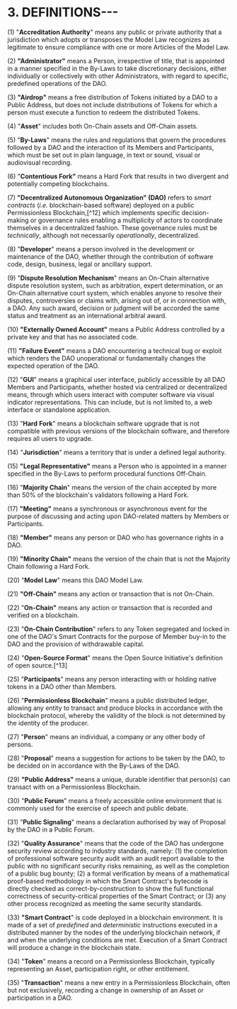 # 3.  DEFINITIONS---

 
(1) "**Accreditation Authority**" means any public or private authority
    that a jurisdiction which adopts or transposes the Model Law
    recognizes as legitimate to ensure compliance with one or more
    Articles of the Model Law.

(2) **"Administrator"** means a Person, irrespective of title, that is
    appointed in a manner specified in the By-Laws to take discretionary
    decisions, either individually or collectively with other
    Administrators, with regard to specific, predefined operations of
    the DAO.

(3) **"Airdrop"** means a free distribution of Tokens initiated by a DAO
    to a Public Address, but does not include distributions of Tokens
    for which a person must execute a function to redeem the distributed
    Tokens.

(4) "**Asset**" includes both On-Chain assets and Off-Chain assets.

(5) "**By-Laws**" means the rules and regulations that govern the
    procedures followed by a DAO and the interaction of its Members and
    Participants, which must be set out in plain language, in text or
    sound, visual or audiovisual recording.

(6) "**Contentious Fork"** means a Hard Fork that results in two
    divergent and potentially competing blockchains.

(7) **"Decentralized Autonomous Organization" (DAO)** refers to *smart
    contracts* (*i.e.* blockchain-based software) deployed on a public
    Permissionless Blockchain,[^12] which implements specific
    decision-making or governance rules enabling a multiplicity of
    actors to coordinate themselves in a decentralized fashion. These
    governance rules must be *technically*, although not necessarily
    *operationally*, decentralized.

(8) "**Developer**" means a person involved in the development or
    maintenance of the DAO, whether through the contribution of software
    code, design, business, legal or ancillary support.

(9) "**Dispute Resolution Mechanism**" means an On-Chain alternative
    dispute resolution system, such as arbitration, expert
    determination, or an On-Chain alternative court system, which
    enables anyone to resolve their disputes, controversies or claims
    with, arising out of, or in connection with, a DAO. Any such award,
    decision or judgment will be accorded the same status and treatment
    as an international arbitral award.

(10) **"Externally Owned Account"** means a Public Address controlled by
     a private key and that has no associated code.

(11) **"Failure Event"** means a DAO encountering a technical bug or
     exploit which renders the DAO unoperational or fundamentally
     changes the expected operation of the DAO.

(12) "**GUI**" means a graphical user interface, publicly accessible by
     all DAO Members and Participants, whether hosted via centralized or
     decentralized means, through which users interact with computer
     software via visual indicator representations. This can include,
     but is not limited to, a web interface or standalone application.

(13) "**Hard** **Fork**" means a blockchain software upgrade that is not
     compatible with previous versions of the blockchain software, and
     therefore requires all users to upgrade.

(14) "**Jurisdiction**" means a territory that is under a defined legal
     authority.

(15) **"Legal Representative"** means a Person who is appointed in a
     manner specified in the By-Laws to perform procedural functions
     Off-Chain.

(16) "**Majority Chain**" means the version of the chain accepted by
     more than 50% of the blockchain's validators following a Hard Fork.

(17) **"Meeting"** means a synchronous or asynchronous event for the
     purpose of discussing and acting upon DAO-related matters by
     Members or Participants.

(18) **"Member"** means any person or DAO who has governance rights in a
     DAO.

(19) **\"Minority Chain\"** means the version of the chain that is not
     the Majority Chain following a Hard Fork.

(20) "**Model** **Law**" means this DAO Model Law.

(21) **"Off-Chain"** means any action or transaction that is not
     On-Chain.

(22) "**On-Chain"** means any action or transaction that is recorded and
     verified on a blockchain.

(23) "**On-Chain Contribution**" refers to any Token segregated and
     locked in one of the DAO's Smart Contracts for the purpose of
     Member buy-in to the DAO and the provision of withdrawable capital.

(24) "**Open-Source Format**" means the Open Source Initiative's
     definition of open source.[^13]

(25) "**Participants**" means any person interacting with or holding
     native tokens in a DAO other than Members.

(26) "**Permissionless Blockchain**" means a public distributed ledger,
     allowing any entity to transact and produce blocks in accordance
     with the blockchain protocol, whereby the validity of the block is
     not determined by the identity of the producer.

(27) "**Person**" means an individual, a company or any other body of
     persons.

(28) "**Proposal**" means a suggestion for actions to be taken by the
     DAO, to be decided on in accordance with the By-Laws of the DAO.

(29) **"Public Address"** means a unique, durable identifier that
     person(s) can transact with on a Permissionless Blockchain.

(30) "**Public Forum**" means a freely accessible online environment
     that is commonly used for the exercise of speech and public debate.

(31) "**Public Signaling**" means a declaration authorised by way of
     Proposal by the DAO in a Public Forum.

(32) "**Quality Assurance**" means that the code of the DAO has
     undergone security review according to industry standards,
     namely: (1) the completion of professional software security audit
     with an audit report available to the public with no significant
     security risks remaining, as well as the completion of a public bug
     bounty; (2) a formal verification by means of a mathematical
     proof-based methodology in which the Smart Contract's bytecode is
     directly checked as correct-by-construction to show the full
     functional correctness of security-critical properties of the Smart
     Contract; or (3) any other process recognized as meeting the same
     security standards.

(33) **"Smart Contract**" is code deployed in a blockchain environment.
     It is made of a set of *predefined* and *deterministic*
     instructions executed in a distributed manner by the nodes of the
     underlying blockchain network, if and when the underlying
     conditions are met. Execution of a Smart Contract will produce a
     change in the blockchain state.

(34) "**Token**" means a record on a Permissionless Blockchain,
     typically representing an Asset, participation right, or other
     entitlement.

(35) "**Transaction**" means a new entry in a Permissionless Blockchain,
     often but not exclusively, recording a change in ownership of an
     Asset or participation in a DAO.
